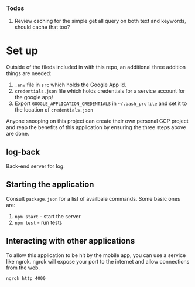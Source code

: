 ### Todos
1. Review caching for the simple get all query on both text and keywords, should cache that too?

# Set up
Outside of the fileds included in with this repo, an additional three addition things are needed:
1. `.env` file in `src` which holds the Google App Id.
2. `credentials.json` file which holds credentials for a service account for the google app/
3. Export `GOOGLE_APPLICATION_CREDENTIALS` in `~/.bash_profile` and set it to the location of `credentials.json`

Anyone snooping on this project can create their own personal GCP project and reap the benefits of this
application by ensuring the three steps above are done.

## log-back
Back-end server for log.

## Starting the application
Consult `package.json` for a list of availbale commands. Some basic ones are:
1. `npm start` - start the server
2. `npm test` - run tests

## Interacting with other applications
To allow this application to be hit by the mobile app, you can use a service like ngrok.
ngrok will expose your port to the internet and allow connections from the web.

```
ngrok http 4000
```
